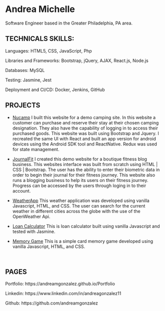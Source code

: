 # Andrea Michelle
Software Engineer based in the Greater Philadelphia, PA area.


## TECHNICALS SKILLS:
Languages: HTML5, CSS, JavaScript, Php

Libraries and Frameworks: Bootstrap, jQuery, AJAX, React.js, Node.js

Databases: MySQL

Testing: Jasmine, Jest

Deployment and CI/CD: Docker, Jenkins, GitHub

## PROJECTS
* <p><a href="https://andreamgonzalez.github.io/NuCampSite-Site/" rel="nofollow noreferrer">Nucamp</a> I built this website for a demo camping site. In this website a customer can purchase and reserve their stay at their chosen camping designation. They also have the capability of logging in to access their purchased goods. This website was built using Bootstrap and Jquery. I recreated the same UI with React and built an app version for android devices using the Android SDK tool and ReactNative. Redux was used for state management.
</p>

* <p><a href="https://andreamgonzalez.github.io/JournalFit-Site/" rel="nofollow noreferrer">JournalFit</a> I created this demo website for a boutique fitness blog business. This websites interface was built from scratch using HTML | CSS | Bootstrap. The user has the ability to enter their biometric data in order to begin their journal for their fitness journey. This website also runs a blogging business to help its users on their fitness journey. Progress can be accessed by the users through loging in to their account.
</p>

* <p><a href="https://andreamgonzalez.github.io/WeatherApp" rel="nofollow noreferrer">WeatherApp</a> This weather application was developed using vanilla Javascript, HTML, and CSS. The user can search for the current weather in different cities across the globe with the use of the OpenWeather Api.
</p>

* <p><a href="https://andreamgonzalez.github.io/calculator-test/" rel="nofollow noreferrer">Loan Calculator</a> This is loan calculator built using vanilla Javascript and tested with Jasmine.
</p>

* <p><a href="https://andreamgonzalez.github.io/memory-game/" rel="nofollow noreferrer">Memory Game</a> This is a simple card memory game developed using vanilla Javascript, HTML, and CSS. 
</p>
<br>


## PAGES
<!-- <p>
  <a href="https://www.linkedin.com/in/andreagonzalez11/" rel="nofollow noreferrer">
		<img src="https://img.icons8.com/ios/50/000000/linkedin.png"/>
  </a> &nbsp;
  <a href="mailto: andreagon6135@gmail.com" rel="nofollow noreferrer">
		<img src="https://img.icons8.com/ios/50/000000/gmail-new.png"/>
  </a>
</p> -->
<p>Portfolio: https://andreamgonzalez.github.io/Portfolio</p>
<p>Linkedin: https://www.linkedin.com/in/andreagonzalez11</p>
<p>Github: https://github.com/andreamgonzalez</p>
<!--
**andreamgonzalez/andreamgonzalez** is a ✨ _special_ ✨ repository because its `README.md` (this file) appears on your GitHub profile.

Here are some ideas to get you started:

- 🔭 I’m currently working on ...
- 🌱 I’m currently learning ...
- 👯 I’m looking to collaborate on ...
- 🤔 I’m looking for help with ...
- 💬 Ask me about ...
- 📫 How to reach me: ...
- 😄 Pronouns: ...
- ⚡ Fun fact: ...
-->
